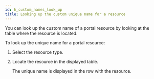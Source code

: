 ```yaml
---
id: h_custom_names_look_up
title: Looking up the custom unique name for a resource
---
```



You can look up the custom name of a portal resource by looking at the table where the resource is located.

To look up the unique name for a portal resource:

1.  Select the resource type.

2.  Locate the resource in the displayed table.

    The unique name is displayed in the row with the resource.


